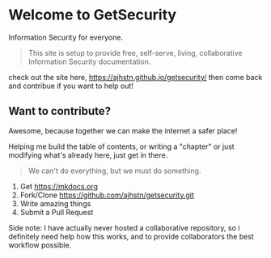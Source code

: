 # Welcome to GetSecurity
Information Security for everyone.

> This site is setup to provide free, self-serve, living, collaborative Information Security documentation.  

check out the site here, https://ajhstn.github.io/getsecurity/ then come back and contribue if you want to help out!

## Want to contribute?

Awesome, because together we can make the internet a safer place!

Helping me build the table of contents, or writing a "chapter" or just modifying what's already here, just get in there.

> We can't do everything, but we must do something.

1. Get https://mkdocs.org
2. Fork/Clone https://github.com/ajhstn/getsecurity.git
3. Write amazing things
4. Submit a Pull Request

<div class="alert alert-info" role="alert">
Side note:  I have actually never hosted a collaborative repository, so i definitely need help how this works, and to provide collaborators the best workflow possible.</div>
